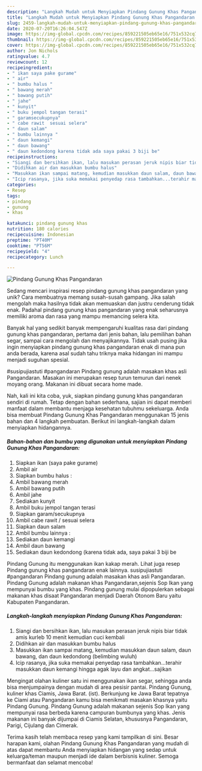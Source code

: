 ```yaml
---
description: "Langkah Mudah untuk Menyiapkan Pindang Gunung Khas Pangandaran yang Lezat Sekali"
title: "Langkah Mudah untuk Menyiapkan Pindang Gunung Khas Pangandaran yang Lezat Sekali"
slug: 2459-langkah-mudah-untuk-menyiapkan-pindang-gunung-khas-pangandaran-yang-lezat-sekali
date: 2020-07-20T16:26:04.547Z
image: https://img-global.cpcdn.com/recipes/859221505eb65e16/751x532cq70/pindang-gunung-khas-pangandaran-foto-resep-utama.jpg
thumbnail: https://img-global.cpcdn.com/recipes/859221505eb65e16/751x532cq70/pindang-gunung-khas-pangandaran-foto-resep-utama.jpg
cover: https://img-global.cpcdn.com/recipes/859221505eb65e16/751x532cq70/pindang-gunung-khas-pangandaran-foto-resep-utama.jpg
author: Jon Nichols
ratingvalue: 4.7
reviewcount: 12
recipeingredient:
- " ikan saya pake gurame"
- " air"
- " bumbu halus "
- " bawang merah"
- " bawang putih"
- " jahe"
- " kunyit"
- " buku jempol tangan terasi"
- " garamsecukupnya"
- " cabe rawit  sesuai selera"
- " daun salam"
- " bumbu lainnya "
- " daun kemangi"
- " daun bawang"
- " daun kedondong karena tidak ada saya pakai 3 biji be"
recipeinstructions:
- "Siangi dan bersihkan ikan, lalu masukan perasan jeruk nipis biar tidak amis kurleb 10 menit kemudian cuci kembali"
- "Didihkan air dan masukkan bumbu halus"
- "Masukkan ikan sampai matang, kemudian masukkan daun salam, daun bawang, dan daun kedondong (belimbing wuluh)"
- "Icip rasanya, jika suka memakai penyedap rasa tambahkan...terahir masukkan daun kemangi hingga agak layu dan angkat...sajikan"
categories:
- Resep
tags:
- pindang
- gunung
- khas

katakunci: pindang gunung khas 
nutrition: 180 calories
recipecuisine: Indonesian
preptime: "PT40M"
cooktime: "PT56M"
recipeyield: "4"
recipecategory: Lunch

---
```



![Pindang Gunung Khas Pangandaran](https://img-global.cpcdn.com/recipes/859221505eb65e16/751x532cq70/pindang-gunung-khas-pangandaran-foto-resep-utama.jpg)

Sedang mencari inspirasi resep pindang gunung khas pangandaran yang unik? Cara membuatnya memang susah-susah gampang. Jika salah mengolah maka hasilnya tidak akan memuaskan dan justru cenderung tidak enak. Padahal pindang gunung khas pangandaran yang enak seharusnya memiliki aroma dan rasa yang mampu memancing selera kita.

Banyak hal yang sedikit banyak mempengaruhi kualitas rasa dari pindang gunung khas pangandaran, pertama dari jenis bahan, lalu pemilihan bahan segar, sampai cara mengolah dan menyajikannya. Tidak usah pusing jika ingin menyiapkan pindang gunung khas pangandaran enak di mana pun anda berada, karena asal sudah tahu triknya maka hidangan ini mampu menjadi suguhan spesial.

#susipujiastuti #pangandaran Pindang gunung adalah masakan khas asli Pangandaran. Masakan ini merupakan resep turun temurun dari nenek moyang orang. Makanan ini dibuat secara home made.


Nah, kali ini kita coba, yuk, siapkan pindang gunung khas pangandaran sendiri di rumah. Tetap dengan bahan sederhana, sajian ini dapat memberi manfaat dalam membantu menjaga kesehatan tubuhmu sekeluarga. Anda bisa membuat Pindang Gunung Khas Pangandaran menggunakan 15 jenis bahan dan 4 langkah pembuatan. Berikut ini langkah-langkah dalam menyiapkan hidangannya.

<!--inarticleads1-->

##### Bahan-bahan dan bumbu yang digunakan untuk menyiapkan Pindang Gunung Khas Pangandaran:

1. Siapkan  ikan (saya pake gurame)
1. Ambil  air
1. Siapkan  bumbu halus :
1. Ambil  bawang merah
1. Ambil  bawang putih
1. Ambil  jahe
1. Sediakan  kunyit
1. Ambil  buku jempol tangan terasi
1. Siapkan  garam/secukupnya
1. Ambil  cabe rawit / sesuai selera
1. Siapkan  daun salam
1. Ambil  bumbu lainnya :
1. Sediakan  daun kemangi
1. Ambil  daun bawang
1. Sediakan  daun kedondong (karena tidak ada, saya pakai 3 biji be


Pindang Gunung itu menggunakan ikan kakap merah. Lihat juga resep Pindang gunung khas pangandaran enak lainnya. susipujiastuti #pangandaran Pindang gunung adalah masakan khas asli Pangandaran. Pindang Gunung adalah makanan khas Pangandaran,sejenis Sop Ikan yang mempunyai bumbu yang khas. Pindang gunung mulai dipopulerkan sebagai makanan khas disaat Pangandaran menjadi Daerah Otonom Baru yaitu Kabupaten Pangandaran. 

<!--inarticleads2-->

##### Langkah-langkah menyiapkan Pindang Gunung Khas Pangandaran:

1. Siangi dan bersihkan ikan, lalu masukan perasan jeruk nipis biar tidak amis kurleb 10 menit kemudian cuci kembali
1. Didihkan air dan masukkan bumbu halus
1. Masukkan ikan sampai matang, kemudian masukkan daun salam, daun bawang, dan daun kedondong (belimbing wuluh)
1. Icip rasanya, jika suka memakai penyedap rasa tambahkan...terahir masukkan daun kemangi hingga agak layu dan angkat...sajikan


Mengingat olahan kuliner satu ini menggunakan ikan segar, sehingga anda bisa menjumpainya dengan mudah di area pesisir pantai. Pindang Gunung, kuliner khas Ciamis, Jawa Barat. (ist). Berkunjung ke Jawa Barat tepatnya ke Ciami atau Pangandaran kamu bisa menikmati masakan khasnya yaitu Pindang Gunung. Pindang Gunung adalah makanan sejenis Sop Ikan yang mempunyai rasa berbeda karena campuran bumbunya yang khas. Jenis makanan ini banyak dijumpai di Ciamis Selatan, khususnya Pangandaran, Parigi, Cijulang dan Cimerak. 

Terima kasih telah membaca resep yang kami tampilkan di sini. Besar harapan kami, olahan Pindang Gunung Khas Pangandaran yang mudah di atas dapat membantu Anda menyiapkan hidangan yang sedap untuk keluarga/teman maupun menjadi ide dalam berbisnis kuliner. Semoga bermanfaat dan selamat mencoba!
